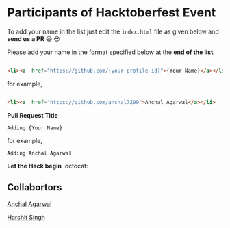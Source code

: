 # Participants of Hacktoberfest Event


To add your name in the list just edit the `index.html` file as given below and  **send us a PR** :smiley: :sunglasses:

Please add your name in the format specified below at the **end of the list**.

```html

<li><a  href="https://github.com/{your-profile-id}">{Your Name}</a></li>

```

for example,

```html

<li><a  href="https://github.com/anchal7299">Anchal Agarwal</a></li>

```

**Pull Request Title**

`Adding {Your Name}`

for example,

`Adding Anchal Agarwal`

**Let the Hack begin** :octocat:


## Collabortors
[Anchal Agarwal](https://github.com/anchal7299)<br>

[Harshit Singh](https://github.com/helios1101)

